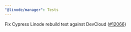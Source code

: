 ```yaml
---
"@linode/manager": Tests
---
```


Fix Cypress Linode rebuild test against DevCloud  ([#12066](https://github.com/linode/manager/pull/12066))
